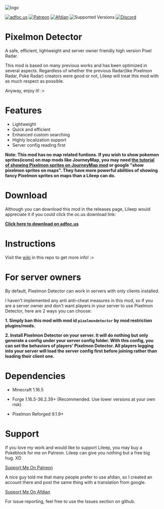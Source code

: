 ![logo](https://github.com/Lileep/PixelmonDetector/blob/main/logo.png)

<a href="http://adfoc.us/79708198985454"><img src="https://img.shields.io/badge/Download%20on-adfoc.us-ffff66" alt="adfoc.us"></a>
<a href="https://www.patreon.com/Lileep"><img src="https://img.shields.io/badge/Support-Patreon-ff5733" alt="Patreon"></a>
<a href="https://afdian.net/a/Lileep"><img src="https://img.shields.io/badge/Support-Afdian-cc99ff" alt="Afdian"></a>
<img src="https://img.shields.io/badge/Available%20for-MC%201.16.5-33ff99" alt="Supported Versions">
<a href="https://discord.gg/kmmUKKSx9V"><img src="https://img.shields.io/badge/Community-Discord(unofficial)-9370db" alt="Discord"></a>

# Pixelmon Detector

A safe, efficient, lightweight and server owner friendly high version Pixel Radar.

This mod is based on many previous works and has been optimized in several aspects. Regardless of whether the previous Radar(like Pixelmon Radar, Poke Radar) creators were good or not, Lileep will treat this mod with as much respect as possible.

Anyway, enjoy it! :>

# Features

* Lightweight
* Quick and efficient
* Enhanced custom searching
* Highly localization support
* Server config reading first

**Note: This mod has no map related funtions. If you wish to show pokemon sprites(icons) on map mods like JourneyMap, you may need [the tutorial of showing Pixelmon sprites on JourneyMap mod](https://www.reddit.com/r/PixelmonMod/comments/ftb1x3/how_to_get_journeymap_to_show_pixelmon_icons) or google "show pixelmon sprites on maps". They have more powerful abilities of showing fancy Pixelmon sprites on maps than a Lileep can do.**

# Download

Although you can download this mod in the releases page, Lileep would appreciate it if you could click the oc.us download link:

**[Click here to download on adfoc.us](http://adfoc.us/79708198985454)**

# Instructions

Visit the [wiki](https://github.com/Lileep/PixelmonDetector/wiki) in this repo to get more info! :>

# For server owners

By default, Pixelmon Detector can work in servers with only clients installed.

I haven't implemented any anti anti-cheat measures in this mod, so if you are a server owner and don't want players in your server to use Pixelmon Detector, here are 2 ways you can choose:

**1. Simply ban this mod with mod id `pixelmondetector` by mod restriction plugins/mods.**

**2. Install Pixelmon Detector on your server. It will do nothing but only generate a config under your server config folder. With this config, you can set the behaviors of players' Pixelmon Detector. All players logging into your server will load the server config first before joining rather than loading their client one.**

# Dependencies

* Minecraft 1.16.5

* Forge 1.16.5-36.2.39+ (Recommended. Use lower versions at your own risk)

* Pixelmon Reforged 9.1.9+

# Support

If you love my work and would like to support Lileep, you may buy a Pokéblock for me on Patreon. Lileep can give you nothing but a free big hug. XD

[Support Me On Patreon](https://www.patreon.com/Lileep)

A nice guy told me that many people prefer to use afdian, so I created an account there and post the same thing with a translation from google.

[Support Me On Afdian](https://afdian.net/a/Lileep)

For issue reporting, feel free to use the Issues section on github.

